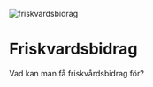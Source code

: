![friskvardsbidrag](https://user-images.githubusercontent.com/1866963/153673601-14874542-53c3-4e02-b563-f89d356165e1.jpg)

# Friskvardsbidrag
Vad kan man få friskvårdsbidrag för?

